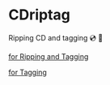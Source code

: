 # CDriptag
Ripping CD and tagging :cd: :dvd:

<p> <a href="https://fedoramagazine.org/use-gstreamer-python-rip-cds/">for Ripping and Tagging</a> </p>
<p> <a href="https://fedoramagazine.org/use-musicbrainz-get-cd-information/">for Tagging</a> </p>
